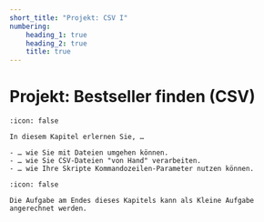 ```yaml
---
short_title: "Projekt: CSV I"
numbering:
    heading_1: true
    heading_2: true
    title: true
---
```


# Projekt: Bestseller finden (CSV)

```{seealso} 🎓 Lernziele
:icon: false

In diesem Kapitel erlernen Sie, …

- … wie Sie mit Dateien umgehen können.
- … wie Sie CSV-Dateien "von Hand" verarbeiten.
- … wie Ihre Skripte Kommandozeilen-Parameter nutzen können.

```

```{hint} 📝 Kleine Aufgabe
:icon: false

Die Aufgabe am Endes dieses Kapitels kann als Kleine Aufgabe angerechnet werden.

```